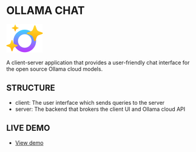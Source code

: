 # OLLAMA CHAT
![Ollama Chat logo](https://github.com/dotun-o/ollama-chat/blob/main/client/public/ollama-chat-logo.svg "Ollama Chat logo")

A client-server application that provides a user-friendly chat interface for the open source Ollama cloud models.

## STRUCTURE
- client: The user interface which sends queries to the server
- server: The backend that brokers the client UI and Ollama cloud API

## LIVE DEMO
- [View demo](https://dotun.me/public/projects/ollama-chat/index.html)
